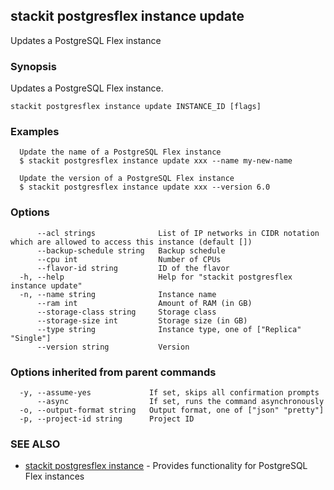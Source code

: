 ## stackit postgresflex instance update

Updates a PostgreSQL Flex instance

### Synopsis

Updates a PostgreSQL Flex instance.

```
stackit postgresflex instance update INSTANCE_ID [flags]
```

### Examples

```
  Update the name of a PostgreSQL Flex instance
  $ stackit postgresflex instance update xxx --name my-new-name

  Update the version of a PostgreSQL Flex instance
  $ stackit postgresflex instance update xxx --version 6.0
```

### Options

```
      --acl strings              List of IP networks in CIDR notation which are allowed to access this instance (default [])
      --backup-schedule string   Backup schedule
      --cpu int                  Number of CPUs
      --flavor-id string         ID of the flavor
  -h, --help                     Help for "stackit postgresflex instance update"
  -n, --name string              Instance name
      --ram int                  Amount of RAM (in GB)
      --storage-class string     Storage class
      --storage-size int         Storage size (in GB)
      --type string              Instance type, one of ["Replica" "Single"]
      --version string           Version
```

### Options inherited from parent commands

```
  -y, --assume-yes             If set, skips all confirmation prompts
      --async                  If set, runs the command asynchronously
  -o, --output-format string   Output format, one of ["json" "pretty"]
  -p, --project-id string      Project ID
```

### SEE ALSO

* [stackit postgresflex instance](./stackit_postgresflex_instance.md)	 - Provides functionality for PostgreSQL Flex instances

